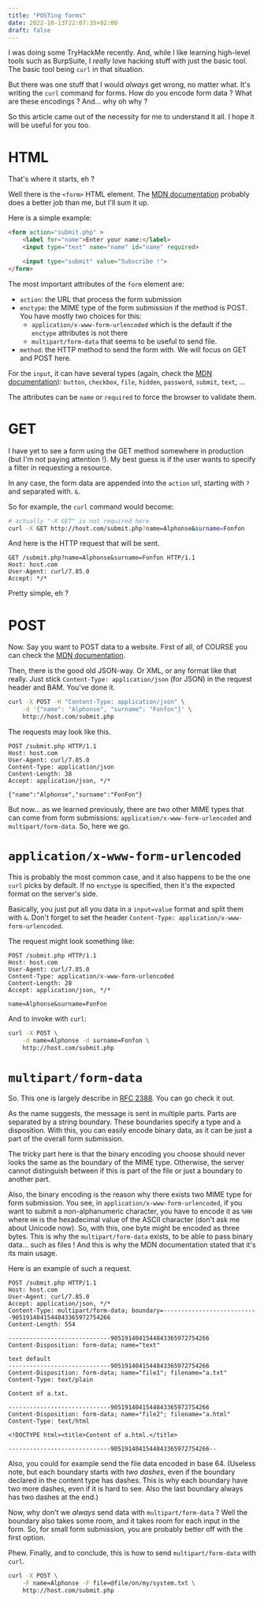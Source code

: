 ```yaml
---
title: "POSTing forms"
date: 2022-10-13T22:07:35+02:00
draft: false
---
```


I was doing some TryHackMe recently. And, while I like learning high-level tools such as BurpSuite, I *really* love hacking stuff with just the basic tool. The basic tool being `curl` in that situation.

But there was one stuff that I would *always* get wrong, no matter what. It's writing the `curl` command for forms. How do you encode form data ? What are these encodings ? And… why oh why ?

So this article came out of the necessity for me to understand it all. I hope it will be useful for you too.

# HTML

That's where it starts, eh ?

Well there is the `<form>` HTML element. The [MDN documentation](https://developer.mozilla.org/en-US/docs/Web/HTML/Element/Form) probably does a better job than me, but I'll sum it up.

Here is a simple example:

```html
<form action="submit.php" >
    <label for="name">Enter your name:</label>
    <input type="text" name="name" id="name" required>

    <input type="submit" value="Subscribe !">
</form>
```

The most important attributes of the `form` element are:

- `action`: the URL that process the form submission
- `enctype`: the MIME type of the form submission if the method is POST. You have mostly two choices for this:
    - `application/x-www-form-urlencoded` which is the default if the `enctype` attributes is not there
    - `multipart/form-data` that seems to be useful to send file.
- `method`: the HTTP method to send the form with. We will focus on GET and POST here.

For the `input`, it can have several types (again, check the [MDN documentation](https://developer.mozilla.org/en-US/docs/Web/HTML/Element/input)): `button`, `checkbox`, `file`, `hidden`, `password`, `submit`, `text`, …

The attributes can be `name` or `required` to force the browser to validate them.

# GET

I have yet to see a form using the GET method somewhere in production (but I'm not paying attention !). My best guess is if the user wants to specify a filter in requesting a resource.

In any case, the form data are appended into the `action` url, starting with `?` and separated with. `&`.

So for example, the `curl` command would become: 

```bash
# actually "-X GET" is not required here
curl -X GET http://host.com/submit.php?name=Alphonse&surname=Fonfon
```

And here is the HTTP request that will be sent.

```http
GET /submit.php?name=Alphonse&surname=Fonfon HTTP/1.1
Host: host.com
User-Agent: curl/7.85.0
Accept: */*
```

Pretty simple, eh ?

# POST

Now. Say you want to POST data to a website. First of all, of COURSE you can check the [MDN documentation](https://developer.mozilla.org/en-US/docs/Web/HTTP/Methods/POST).

Then, there is the good old JSON-way. Or XML, or any format like that really. Just stick `Content-Type: application/json` (for JSON) in the request header and BAM. You've done it.

```bash
curl -X POST -H "Content-Type: application/json" \
    -d '{"name": "Alphonse", "surname": "Fonfon"}' \
    http://host.com/submit.php
```

The requests may look like this.

```http
POST /submit.php HTTP/1.1
Host: host.com
User-Agent: curl/7.85.0
Content-Type: application/json
Content-Length: 38
Accept: application/json, */*

{"name":"Alphonse","surname":"FonFon"}
```

But now… as we learned previously, there are two other MIME types that can come from form submissions: `application/x-www-form-urlencoded` and `multipart/form-data`. So, here we go.

# `application/x-www-form-urlencoded`

This is probably the most common case, and it also happens to be the one `curl` picks by default. If no `enctype` is specified, then it's the expected format on the server's side.

Basically, you just put all you data in a `input=value` format and split them with `&`. Don't forget to set the header `Content-Type: application/x-www-form-urlencoded`.

The request might look something like:

```http
POST /submit.php HTTP/1.1
Host: host.com
User-Agent: curl/7.85.0
Content-Type: application/x-www-form-urlencoded
Content-Length: 28
Accept: application/json, */*

name=Alphonse&surname=FonFon
```

And to invoke with `curl`:

```bash
curl -X POST \
    -d name=Alphonse -d surname=Fonfon \
    http://host.com/submit.php
```

# `multipart/form-data`

So. This one is largely describe in [RFC 2388](https://www.ietf.org/rfc/rfc2388.txt). You can go check it out.

As the name suggests, the message is sent in multiple parts. Parts are separated by a string boundary. These boundaries specify a type and a disposition. With this, you can easily encode binary data, as it can be just a part of the overall form submission.

The tricky part here is that the binary encoding you choose should never looks the same as the boundary of the MIME type. Otherwise, the server cannot distinguish between if this is part of the file or just a boundary to another part.

Also, the binary encoding is the reason why there exists two MIME type for form submission. You see, in `application/x-www-form-urlencoded`, if you want to submit a non-alphanumeric character, you have to encode it as `%HH` where `HH` is the hexadecimal value of the ASCII character (don't ask me about Unicode now). So, with this, one byte might be encoded as three bytes. This is why the `multipart/form-data` exists, to be able to pass binary data… such as files ! And this is why the MDN documentation stated that it's its main usage.

Here is an example of such a request.

```http
POST /submit.php HTTP/1.1
Host: host.com
User-Agent: curl/7.85.0
Accept: application/json, */*
Content-Type: multipart/form-data; boundary=---------------------------9051914041544843365972754266
Content-Length: 554

-----------------------------9051914041544843365972754266
Content-Disposition: form-data; name="text"

text default
-----------------------------9051914041544843365972754266
Content-Disposition: form-data; name="file1"; filename="a.txt"
Content-Type: text/plain

Content of a.txt.

-----------------------------9051914041544843365972754266
Content-Disposition: form-data; name="file2"; filename="a.html"
Content-Type: text/html

<!DOCTYPE html><title>Content of a.html.</title>

-----------------------------9051914041544843365972754266--
```

Also, you could for example send the file data encoded in base 64. (Useless note, but each boundary starts with *two dashes*, even if the boundary declared in the content type has dashes. This is why each boundary have two more dashes, even if it is hard to see. Also the last boundary always has two dashes at the end.)

Now, why don't we *always* send data with `multipart/form-data` ? Well the boundary also takes some room, and it takes room for each input in the form. So, for small form submission, you are probably better off with the first option.

Phew. Finally, and to conclude, this is how to send `multipart/form-data` with `curl`.

```bash
curl -X POST \
    -F name=Alphonse -F file=@file/on/my/system.txt \
    http://host.com/submit.php
```
